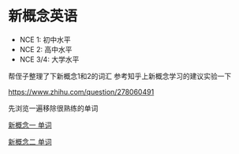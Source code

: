 # 新概念英语

- NCE 1: 初中水平
- NCE 2: 高中水平
- NCE 3/4: 大学水平

帮侄子整理了下新概念1和2的词汇
参考知乎上新概念学习的建议实验一下

https://www.zhihu.com/question/278060491

先浏览一遍移除很熟练的单词

[新概念一 单词](https://github.com/thymeC/sancansiji/blob/main/docs/english/newconcept/newconcept1_origin.xlsx)

[新概念二 单词](https://github.com/thymeC/sancansiji/blob/main/docs/english/newconcept/newconcept2_origin.xlsx)

